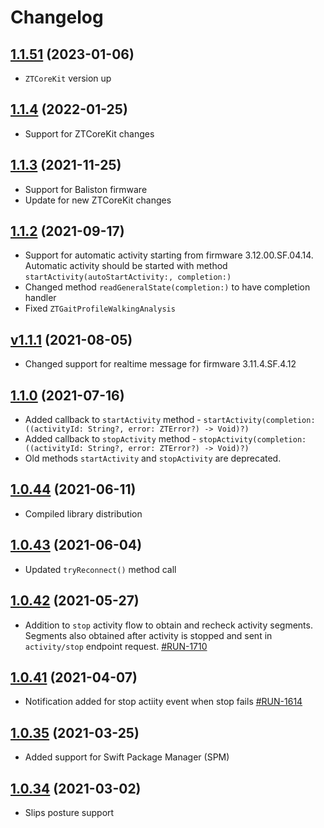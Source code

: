 # Changelog

## [1.1.51](https://github.com/zhortech/ztsafetykit-ios-sdk.git/-/tags/1.1.51) (2023-01-06)

- `ZTCoreKit` version up

## [1.1.4](https://github.com/zhortech/ztsafetykit-ios-sdk.git/-/tags/1.1.4) (2022-01-25)

- Support for ZTCoreKit changes

## [1.1.3](https://github.com/zhortech/ztsafetykit-ios-sdk.git/-/tags/1.1.3) (2021-11-25)

- Support for Baliston firmware
- Update for new ZTCoreKit changes

## [1.1.2](https://github.com/zhortech/ztsafetykit-ios-sdk.git/-/tags/1.1.2) (2021-09-17)

- Support for automatic activity starting from firmware 3.12.00.SF.04.14.  Automatic activity should be started with method `startActivity(autoStartActivity:, completion:)`
- Changed method `readGeneralState(completion:)` to have completion handler
- Fixed `ZTGaitProfileWalkingAnalysis`

## [v1.1.1](https://github.com/zhortech/ztsafetykit-ios-sdk.git/-/tags/1.1.1) (2021-08-05)

- Changed support for realtime message for firmware 3.11.4.SF.4.12

## [1.1.0](https://github.com/zhortech/ztsafetykit-ios-sdk.git/-/tags/1.1.0) (2021-07-16)

- Added callback to `startActivity` method - `startActivity(completion: ((activityId: String?, error: ZTError?) -> Void)?)` 
- Added callback to  `stopActivity` method - `stopActivity(completion: ((activityId: String?, error: ZTError?) -> Void)?)`
- Old methods `startActivity` and `stopActivity` are deprecated. 

## [1.0.44](https://github.com/zhortech/ztsafetykit-ios-sdk.git/-/tags/1.0.44) (2021-06-11)

- Compiled library distribution

## [1.0.43](https://github.com/zhortech/ztsafetykit-ios-sdk.git/-/tags/1.0.43) (2021-06-04)

- Updated `tryReconnect()` method call

## [1.0.42](https://github.com/zhortech/ztsafetykit-ios-sdk.git/-/tags/1.0.42) (2021-05-27)

- Addition to `stop` activity flow to obtain and recheck activity segments. Segments also obtained after activity is stopped and sent in `activity/stop` endpoint request.    [\#RUN-1710](https://zhortech.atlassian.net/browse/RUN-1710)

## [1.0.41](https://github.com/zhortech/ztsafetykit-ios-sdk.git/-/tags/1.0.41) (2021-04-07)

- Notification added for stop actiity event when stop fails  [\#RUN-1614](https://zhortech.atlassian.net/browse/RUN-1614)

## [1.0.35](https://github.com/zhortech/ztsafetykit-ios-sdk.git/-/tags/1.0.35) (2021-03-25)

- Added support for Swift Package Manager (SPM)

## [1.0.34](https://github.com/zhortech/ztsafetykit-ios-sdk.git/-/tags/1.0.34) (2021-03-02)

- Slips posture support  
